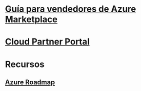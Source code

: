 # [Guía para vendedores de Azure Marketplace](./seller-guide/cloud-partner-portal-seller-guide.md)
# [Cloud Partner Portal](./cloud-partner-portal/cloud-partner-portal-what-is-the-cloud-partner-portal.md)
# Recursos
## [Azure Roadmap](https://azure.microsoft.com/roadmap/)
